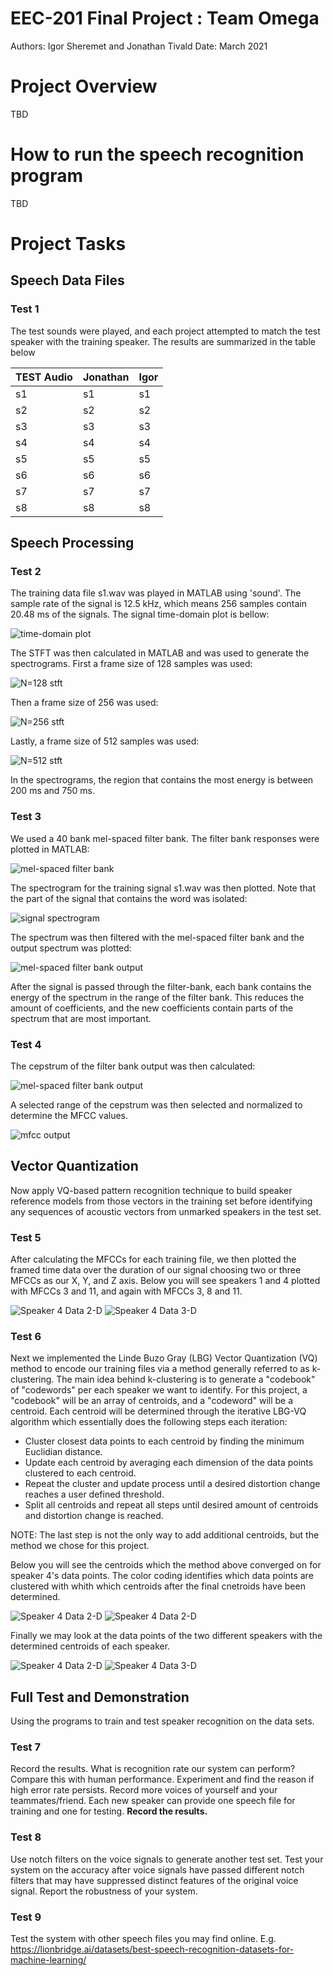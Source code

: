 # EEC-201 Final Project : Team Omega
Authors: Igor Sheremet and Jonathan Tivald
Date: March 2021

# Project Overview

TBD

# How to run the speech recognition program

TBD

# Project Tasks

## Speech Data Files

### Test 1

The test sounds were played, and each project attempted to match the test speaker with the training speaker. The results are summarized in the table below

| TEST Audio | Jonathan | Igor |
| --- | --- | --- |
| s1 | s1 | s1 |
| s2 | s2 | s2 |
| s3 | s3 | s3 |
| s4 | s4 | s4 |
| s5 | s5 | s5 |
| s6 | s6 | s6 |
| s7 | s7 | s7 |
| s8 | s8 | s8 |

## Speech Processing

### Test 2
The training data file s1.wav was played in MATLAB using 'sound'. The sample rate of the signal is 12.5 kHz, which means 256 samples contain 20.48 ms of the signals. The signal time-domain plot is bellow:

![time-domain plot](img/test_2_1.png?raw=true)

The STFT was then calculated in MATLAB and was used to generate the spectrograms. First a frame size of 128 samples was used:

![N=128 stft](img/test_2_2.png?raw=true)

Then a frame size of 256 was used:

![N=256 stft](img/test_2_3.png?raw=true)

Lastly, a frame size of 512 samples was used:

![N=512 stft](img/test_2_4.png?raw=true)

In the spectrograms, the region that contains the most energy is between 200 ms and 750 ms.

### Test 3
We used a 40 bank mel-spaced filter bank. The filter bank responses were plotted in MATLAB:

![mel-spaced filter bank](img/test_3_1.png?raw=true)

The spectrogram for the training signal s1.wav was then plotted. Note that the part of the signal that contains the word was isolated:

![signal spectrogram](img/test_3_2.png?raw=true)

The spectrum was then filtered with the mel-spaced filter bank and the output spectrum was plotted:

![mel-spaced filter bank output](img/test_3_3.png?raw=true)

After the signal is passed through the filter-bank, each bank contains the energy of the spectrum in the range of the filter bank. This reduces the amount of coefficients, and the new coefficients contain parts of the spectrum that are most important.

### Test 4
The cepstrum of the filter bank output was then calculated:

![mel-spaced filter bank output](img/test_4_1.png?raw=true)

A selected range of the cepstrum was then selected and normalized to determine the MFCC values.

![mfcc output](img/test_4_2.png?raw=true)

## Vector Quantization
Now apply VQ-based pattern recognition technique to build speaker reference models from those vectors in the training set before identifying any sequences of acoustic vectors from unmarked speakers in the test set.

### Test 5
After calculating the MFCCs for each training file, we then plotted the framed time data over the duration of our signal choosing two or three MFCCs as our X, Y, and Z axis.  Below you will see speakers 1 and 4 plotted with MFCCs 3 and 11, and again with MFCCs 3, 8 and 11.

![Speaker 4 Data 2-D](img/speaker_compare_no_cent.png?raw=true)
![Speaker 4 Data 3-D](img/speaker_compare_no_cent_3d.png?raw=true)

### Test 6
Next we implemented the Linde Buzo Gray (LBG) Vector Quantization (VQ) method to encode our training files via a method generally referred to as k-clustering.  The main idea behind k-clustering is to generate a "codebook" of "codewords" per each speaker we want to identify. For this project, a "codebook" will be an array of centroids, and a "codeword" will be a centroid.  Each centroid will be determined through the iterative LBG-VQ algorithm which essentially does the following steps each iteration:
- Cluster closest data points to each centroid by finding the minimum Euclidian distance.
- Update each centroid by averaging each dimension of the data points clustered to each centroid.
- Repeat the cluster and update process until a desired distortion change reaches a user defined threshold.
- Split all centroids and repeat all steps until desired amount of centroids and distortion change is reached.

NOTE: The last step is not the only way to add additional centroids, but the method we chose for this project.

Below you will see the centroids which the method above converged on for speaker 4's data points. The color coding identifies which data points are clustered with whith which centroids after the final cnetroids have been determined.

![Speaker 4 Data 2-D](img/speaker4_centroid.png?raw=true)
![Speaker 4 Data 2-D](img/speaker4_centroid_3d.png?raw=true)

Finally we may look at the data points of the two different speakers with the determined centroids of each speaker.

![Speaker 4 Data 2-D](img/speaker_compare.png?raw=true)
![Speaker 4 Data 3-D](img/speaker_compare_3d.png?raw=true)

## Full Test and Demonstration
Using the programs to train and test speaker recognition on the data sets.

### Test 7
Record the results. What is recognition rate our system can perform? Compare this with human performance. Experiment and find the reason if high error rate persists. Record more voices of yourself and your teammates/friend. Each new speaker can provide one speech file for training and one for testing. **Record the results.**

### Test 8
Use notch filters on the voice signals to generate another test set. Test your system on the accuracy after voice signals have passed different notch filters that may have suppressed distinct features of the original voice signal. Report the robustness of your system.

### Test 9
Test the system with other speech files you may find online. E.g. https://lionbridge.ai/datasets/best-speech-recognition-datasets-for-machine-learning/